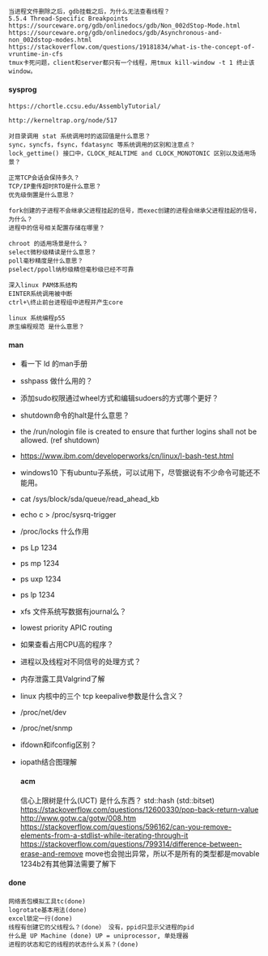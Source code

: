 
```
当进程文件删除之后，gdb挂载之后，为什么无法查看线程？
5.5.4 Thread-Specific Breakpoints
https://sourceware.org/gdb/onlinedocs/gdb/Non_002dStop-Mode.html
https://sourceware.org/gdb/onlinedocs/gdb/Asynchronous-and-non_002dstop-modes.html
https://stackoverflow.com/questions/19181834/what-is-the-concept-of-vruntime-in-cfs
tmux卡死问题，client和server都只有一个线程，用tmux kill-window -t 1 终止该window。
``` 

  
#### sysprog
   
    https://chortle.ccsu.edu/AssemblyTutorial/
   
    http://kerneltrap.org/node/517
    
    对目录调用 stat 系统调用时的返回值是什么意思？
    sync，syncfs，fsync，fdatasync 等系统调用的区别和注意点？
    lock_gettime() 接口中，CLOCK_REALTIME and CLOCK_MONOTONIC 区别以及适用场景？
    
    正常TCP会话会保持多久？
    TCP/IP重传超时RTO是什么意思？
    优先级倒置是什么意思？    
    
    fork创建的子进程不会继承父进程挂起的信号，而exec创建的进程会继承父进程挂起的信号，为什么？
    进程中的信号相关配置存储在哪里？
    
    chroot 的适用场景是什么？
    select微秒级精读是什么意思？
    poll毫秒精度是什么意思？
    pselect/ppoll纳秒级精但毫秒级已经不可靠
    
    深入linux PAM体系结构    
    EINTER系统调用被中断    
    ctrl+\终止前台进程组中进程并产生core
    
    linux 系统编程p55
    原生编程规范 是什么意思？    
    
#### man

* 看一下 ld 的man手册
* sshpass 做什么用的？
* 添加sudo权限通过wheel方式和编辑sudoers的方式哪个更好？
* shutdown命令的halt是什么意思？
* the /run/nologin file is created to ensure that further logins shall not be allowed. (ref shutdown)
* https://www.ibm.com/developerworks/cn/linux/l-bash-test.html
* windows10 下有ubuntu子系统，可以试用下，尽管据说有不少命令可能还不能用。

* cat /sys/block/sda/queue/read_ahead_kb
* echo c > /proc/sysrq-trigger

* /proc/locks 什么作用
* ps Lp 1234
* ps mp 1234
* ps uxp 1234
* ps lp 1234

* xfs 文件系统写数据有journal么？

* lowest priority APIC routing
* 如果查看占用CPU高的程序？
* 进程以及线程对不同信号的处理方式？

* 内存泄露工具Valgrind了解

* linux 内核中的三个 tcp keepalive参数是什么含义？
* /proc/net/dev
* /proc/net/snmp    
* ifdown和ifconfig区别？

* iopath结合图理解

  #### acm  
  
    信心上限树是什么(UCT) 是什么东西？
    std::hash (std::bitset)
    https://stackoverflow.com/questions/12600330/pop-back-return-value
    http://www.gotw.ca/gotw/008.htm
    https://stackoverflow.com/questions/596162/can-you-remove-elements-from-a-stdlist-while-iterating-through-it
    https://stackoverflow.com/questions/799314/difference-between-erase-and-remove
    move也会抛出异常，所以不是所有的类型都是movable
    1234b2有其他算法需要了解下

#### done

```
网络丢包模拟工具tc(done)
logrotate基本用法(done)
excel锁定一行(done)
线程有创建它的父线程么？(done） 没有，ppid只显示父进程的pid 
什么是 UP Machine (done) UP = uniprocessor, 单处理器
进程的状态和它的线程的状态什么关系？(done)
```
